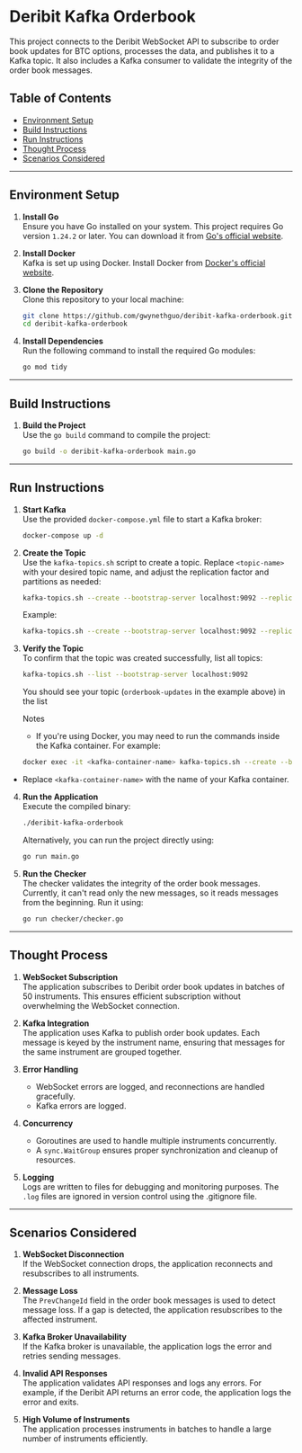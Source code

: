 # Deribit Kafka Orderbook

This project connects to the Deribit WebSocket API to subscribe to order book updates for BTC options, processes the data, and publishes it to a Kafka topic. It also includes a Kafka consumer to validate the integrity of the order book messages.

## Table of Contents

- [Environment Setup](#environment-setup)
- [Build Instructions](#build-instructions)
- [Run Instructions](#run-instructions)
- [Thought Process](#thought-process)
- [Scenarios Considered](#scenarios-considered)

---

## Environment Setup

1. **Install Go**  
   Ensure you have Go installed on your system. This project requires Go version `1.24.2` or later. You can download it from [Go's official website](https://golang.org/dl/).

2. **Install Docker**  
   Kafka is set up using Docker. Install Docker from [Docker's official website](https://www.docker.com/).

3. **Clone the Repository**  
   Clone this repository to your local machine:

   ```sh
   git clone https://github.com/gwynethguo/deribit-kafka-orderbook.git
   cd deribit-kafka-orderbook
   ```

4. **Install Dependencies**  
   Run the following command to install the required Go modules:
   ```sh
   go mod tidy
   ```

---

## Build Instructions

1. **Build the Project**  
   Use the `go build` command to compile the project:
   ```sh
   go build -o deribit-kafka-orderbook main.go
   ```

---

## Run Instructions

1. **Start Kafka**  
   Use the provided `docker-compose.yml` file to start a Kafka broker:

   ```sh
   docker-compose up -d
   ```

2. **Create the Topic**  
   Use the `kafka-topics.sh` script to create a topic. Replace `<topic-name>` with your desired topic name, and adjust the replication factor and partitions as needed:

   ```sh
   kafka-topics.sh --create --bootstrap-server localhost:9092 --replication-factor 1 --partitions 1 --topic <topic-name>
   ```

   Example:

   ```sh
   kafka-topics.sh --create --bootstrap-server localhost:9092 --replication-factor 1 --partitions 1 --topic orderbook-updates
   ```

3. **Verify the Topic**  
   To confirm that the topic was created successfully, list all topics:

   ```sh
   kafka-topics.sh --list --bootstrap-server localhost:9092
   ```

   You should see your topic (`orderbook-updates` in the example above) in the list

   Notes

   - If you're using Docker, you may need to run the commands inside the Kafka container. For example:

   ````sh
   docker exec -it <kafka-container-name> kafka-topics.sh --create --bootstrap-server localhost:9092 --replication-factor 1 --partitions 1 --topic <topic-name>```
   ````

- Replace `<kafka-container-name>` with the name of your Kafka container.

4. **Run the Application**  
   Execute the compiled binary:

   ```sh
   ./deribit-kafka-orderbook
   ```

   Alternatively, you can run the project directly using:

   ```sh
   go run main.go
   ```

5. **Run the Checker**  
   The checker validates the integrity of the order book messages. Currently, it can't read only the new messages, so it reads messages from the beginning. Run it using:
   ```sh
   go run checker/checker.go
   ```

---

## Thought Process

1. **WebSocket Subscription**  
   The application subscribes to Deribit order book updates in batches of 50 instruments. This ensures efficient subscription without overwhelming the WebSocket connection.

2. **Kafka Integration**  
   The application uses Kafka to publish order book updates. Each message is keyed by the instrument name, ensuring that messages for the same instrument are grouped together.

3. **Error Handling**

   - WebSocket errors are logged, and reconnections are handled gracefully.
   - Kafka errors are logged.

4. **Concurrency**

   - Goroutines are used to handle multiple instruments concurrently.
   - A `sync.WaitGroup` ensures proper synchronization and cleanup of resources.

5. **Logging**  
   Logs are written to files for debugging and monitoring purposes. The `.log` files are ignored in version control using the .gitignore file.

---

## Scenarios Considered

1. **WebSocket Disconnection**  
   If the WebSocket connection drops, the application reconnects and resubscribes to all instruments.

2. **Message Loss**  
   The `PrevChangeId` field in the order book messages is used to detect message loss. If a gap is detected, the application resubscribes to the affected instrument.

3. **Kafka Broker Unavailability**  
   If the Kafka broker is unavailable, the application logs the error and retries sending messages.

4. **Invalid API Responses**  
   The application validates API responses and logs any errors. For example, if the Deribit API returns an error code, the application logs the error and exits.

5. **High Volume of Instruments**  
   The application processes instruments in batches to handle a large number of instruments efficiently.
